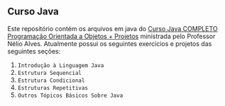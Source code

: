 ## Curso Java

Este repositório contém os arquivos em java do [Curso Java COMPLETO Programação Orientada a Objetos + Projetos](https://www.udemy.com/course/java-curso-completo/) ministrada pelo Professor Nélio Alves. Atualmente possui os seguintes exercícios e projetos das seguintes seções:

1. `Introdução à Linguagem Java`
2. `Estrutura Sequencial`
3. `Estrutura Condicional`
4. `Estruturas Repetitivas`
5. `Outros Tópicos Básicos Sobre Java`
